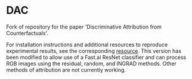 # DAC

Fork of repository for the paper 'Discriminative Attribution from Counterfactuals'.

For installation instructions and additional resources to reproduce experimental results, see the corresponding [resource](https://dac-method.github.io).
This version has been modified to allow use of a Fast.ai ResNet classifier and can process RGB images using the residual, random, and INGRAD methods. Other methods of attribution are not currently working.
